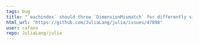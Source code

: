 ```yaml
---
tags: bug
title: "`eachindex` should throw `DimensionMismatch` for differently sized tuples"
html_url: "https://github.com/JuliaLang/julia/issues/47898"
user: cafaxo
repo: JuliaLang/julia
---
```


